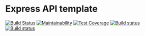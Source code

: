 # Express API template

[![Build Status](https://travis-ci.org/edcsu/express-api-template.svg?branch=master)](https://travis-ci.org/edcsu/express-api-template) [![Maintainability](https://api.codeclimate.com/v1/badges/8aec9f2c81e6af70af21/maintainability)](https://codeclimate.com/github/edcsu/express-api-template/maintainability) [![Test Coverage](https://api.codeclimate.com/v1/badges/8aec9f2c81e6af70af21/test_coverage)](https://codeclimate.com/github/edcsu/express-api-template/test_coverage) [![Build status](https://ci.appveyor.com/api/projects/status/bap8ki3amg41sbkf?svg=true)](https://ci.appveyor.com/project/edcsu/express-api-template) [![Build status](https://ci.appveyor.com/api/projects/status/bap8ki3amg41sbkf/branch/master?svg=true)](https://ci.appveyor.com/project/edcsu/express-api-template/branch/master)
